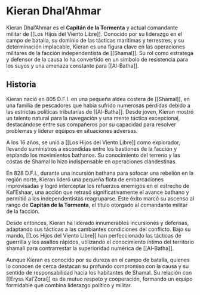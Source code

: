 # Kieran Dhal’Ahmar

Kieran Dhal’Ahmar es el **Capitán de la Tormenta** y actual comandante militar de [[Los Hijos del Viento Libre]]. Conocido por su liderazgo en el campo de batalla, su dominio de las tácticas marítimas y terrestres, y su determinación implacable, Kieran es una figura clave en las operaciones militares de la facción independentista de [[Shamal]]. Su rol como estratega y defensor de la causa lo ha convertido en un símbolo de resistencia para los suyos y una amenaza constante para [[Al-Batha]].

## Historia

Kieran nació en 805 D.F.I. en una pequeña aldea costera de [[Shamal]], en una familia de pescadores que había sufrido numerosas pérdidas debido a las estrictas políticas tributarias de [[Al-Batha]]. Desde joven, Kieran mostró un talento natural para la navegación y una mente táctica excepcional, destacándose entre sus compañeros por su capacidad para resolver problemas y liderar equipos en situaciones adversas.

A los 16 años, se unió a [[Los Hijos del Viento Libre]] como explorador, llevando suministros a escondidas entre los bastiones de la facción y espiando los movimientos bathanos. Su conocimiento del terreno y las costas de Shamal lo hizo indispensable en operaciones clandestinas.

En 828 D.F.I., durante una incursión bathana para sofocar una rebelión en la región norte, Kieran lideró una pequeña flota de embarcaciones improvisadas y logró interceptar los refuerzos enemigos en el estrecho de Kal’Eshaar, una acción que retrasó significativamente el avance bathano y permitió a los independentistas reagruparse. Este éxito marcó su ascenso al rango de **Capitán de la Tormenta**, el título otorgado al comandante militar de la facción.

Desde entonces, Kieran ha liderado innumerables incursiones y defensas, adaptando sus tácticas a las cambiantes condiciones del conflicto. Bajo su mando, [[Los Hijos del Viento Libre]] han perfeccionado las tácticas de guerrilla y los asaltos rápidos, utilizando el conocimiento íntimo del territorio shamali para contrarrestar la superioridad numérica de [[Al-Batha]].

Aunque Kieran es conocido por su dureza en el campo de batalla, quienes lo conocen de cerca destacan su profundo compromiso con la causa y su sentido de responsabilidad hacia los habitantes de Shamal. Su relación con [[Eryss Kal’Zorai]] es de mutuo respeto y cooperación, formando un equipo formidable que combina liderazgo político y militar.
